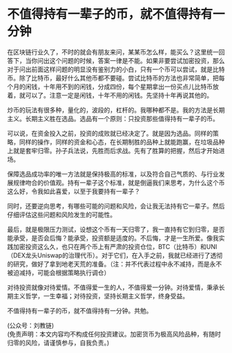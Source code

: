 # 不值得持有一辈子的币，就不值得持有一分钟

在区块链行业久了，不时的就会有朋友来问，某某币怎么样，能买么？这里统一回答下，当你问出这个问题的时候，答案一律是不能。如果非要尝试加密投资，那么对于问出前面这样问题的明显没有鉴别力的小白，只有一个币可以尝试，就是比特币。除了比特币，最好什么其他币都不要碰。尝试比特币的方法也非常简单，把每个月的闲钱，十年用不到的闲钱，分成四份，每个星期拿出一份买点儿比特币放着，就可以了。注意一定是闲钱，十年不用的闲钱。先坚持十年再说其他的。

炒币的玩法有很多种，量化的，波段的，杠杆的。我哪种都不是。我的方法是长期主义。长期主义胜在选品。选品有一个原则：只投资那些值得持有一辈子的币。

可以说，在资金投入之前，投资的成败就已经决定了。就是因为选品。同样的策略，同样的操作，同样的资金和心态，在长期制胜的品种上就能跑赢，在垃圾品种上就是套牢归零。孙子兵法说，先胜而后求战。先有了胜算的把握，然后才开始进场。

保障选品成功率的唯一方法就是保持极高的标准，以及符合自己气质的、与行业发展规律吻合的价值观。持有一辈子这个标准，就是倒逼我们来思考，为什么这个币这么好，令我如此喜爱，以至于我要持有一辈子？

同时，还要逆向思考，有哪些可能的问题和风险，会让我无法持有它一辈子。然后仔细评估这些问题和风险发生的可能性。

最后，就是极限压力测试，设想这个币有一天归零了，我一直持有它到归零，是否能承受，是否会后悔？能承受，投资额是适度的。不后悔，才是一生所爱。像我实践加密投资这么久，也只在两个币上有严肃的投资仓位，BTC（比特币）和UNI（DEX龙头Uniswap的治理代币）。对于它们，在入手之前，我就已经进行了透彻的研究，做好了拿到地老天荒的准备。（注：并不代表过程中永不减持，而是永不被迫减持，可能会根据策略执行调仓）

对待投资就像对待爱情。不值得爱一生的人，不值得爱一分钟。对待爱情，秉承长期主义哲学，一生幸福；对待投资，坚持长期主义哲学，终身受益。

不值得持有一辈子的币，就不值得持有一分钟。共勉。

(公众号：刘教链) \
(免责声明：本文内容均不构成任何投资建议。加密货币为极高风险品种，有随时归零的风险，请谨慎参与，自我负责。)
